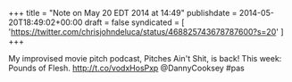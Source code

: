 +++
title = "Note on May 20 EDT 2014 at 14:49"
publishdate = 2014-05-20T18:49:02+00:00
draft = false
syndicated = [ 'https://twitter.com/chrisjohndeluca/status/468825743678787600?s=20' ]
+++

My improvised movie pitch podcast, Pitches Ain't Shit, is back! This week: Pounds of Flesh. http://t.co/vodxHosPxp @DannyCooksey #pas
